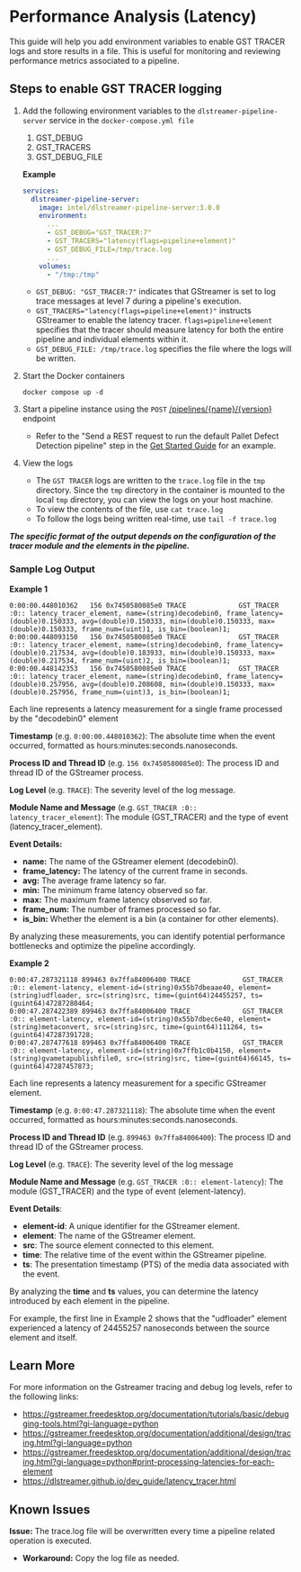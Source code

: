 # Performance Analysis (Latency)

This guide will help you add environment variables to enable GST TRACER logs and store results in a file. This is useful for monitoring and reviewing performance metrics associated to a pipeline.

## Steps to enable GST TRACER logging
1. Add the following environment variables to the `dlstreamer-pipeline-server` service in the `docker-compose.yml file`
    1. GST_DEBUG
    2. GST_TRACERS
    3. GST_DEBUG_FILE

    **Example**
    ```yaml
    services:
      dlstreamer-pipeline-server:
        image: intel/dlstreamer-pipeline-server:3.0.0
        environment:
          ...
          - GST_DEBUG="GST_TRACER:7"
          - GST_TRACERS="latency(flags=pipeline+element)"
          - GST_DEBUG_FILE=/tmp/trace.log
          ...
        volumes:
          - "/tmp:/tmp"
    ```
   - `GST_DEBUG: "GST_TRACER:7"` indicates that GStreamer is set to log trace messages at level 7 during a pipeline's execution.
   - `GST_TRACERS="latency(flags=pipeline+element)"` instructs GStreamer to enable the latency tracer. `flags=pipeline+element` specifies that the tracer should measure latency for both the entire pipeline and individual elements within it.
   - `GST_DEBUG_FILE: /tmp/trace.log` specifies the file where the logs will be written.

2. Start the Docker containers
    ```shell
    docker compose up -d
    ```

3. Start a pipeline instance using the `POST` [/pipelines/{name}/{version}](../../rest_api/restapi_reference_guide.md#post-pipelinesnameversion) endpoint
    *  Refer to the "Send a REST request to run the default Pallet Defect Detection pipeline" step in the [Get Started Guide](../../../../get-started.md#run-default-sample) for an example.

4. View the logs
   * The `GST TRACER` logs are written to the `trace.log` file in the `tmp` directory. Since the `tmp` directory in the container is mounted to the local `tmp` directory, you can view the logs on your host machine.
   * To view the contents of the file, use `cat trace.log`
   * To follow the logs being written real-time, use `tail -f trace.log`


***The specific format of the output depends on the configuration of the tracer module and the elements in the pipeline.***


### Sample Log Output

**Example 1**
```shell
0:00:00.448010362   156 0x7450580085e0 TRACE             GST_TRACER :0:: latency_tracer_element, name=(string)decodebin0, frame_latency=(double)0.150333, avg=(double)0.150333, min=(double)0.150333, max=(double)0.150333, frame_num=(uint)1, is_bin=(boolean)1;
0:00:00.448093150   156 0x7450580085e0 TRACE             GST_TRACER :0:: latency_tracer_element, name=(string)decodebin0, frame_latency=(double)0.217534, avg=(double)0.183933, min=(double)0.150333, max=(double)0.217534, frame_num=(uint)2, is_bin=(boolean)1;
0:00:00.448142353   156 0x7450580085e0 TRACE             GST_TRACER :0:: latency_tracer_element, name=(string)decodebin0, frame_latency=(double)0.257956, avg=(double)0.208608, min=(double)0.150333, max=(double)0.257956, frame_num=(uint)3, is_bin=(boolean)1;
```
Each line represents a latency measurement for a single frame processed by the "decodebin0" element

**Timestamp** (e.g. `0:00:00.448010362`): The absolute time when the event occurred, formatted as hours:minutes:seconds.nanoseconds.

**Process ID and Thread ID** (e.g. `156 0x7450580085e0`): The process ID and thread ID of the GStreamer process.

**Log Level** (e.g. `TRACE`): The severity level of the log message.

**Module Name and Message** (e.g. `GST_TRACER :0:: latency_tracer_element`): The module (GST_TRACER) and the type of event (latency_tracer_element).

**Event Details:**
* **name:** The name of the GStreamer element (decodebin0).
* **frame_latency:** The latency of the current frame in seconds.
* **avg:** The average frame latency so far.
* **min:** The minimum frame latency observed so far.
* **max:** The maximum frame latency observed so far.
* **frame_num:** The number of frames processed so far.
* **is_bin:** Whether the element is a bin (a container for other elements).

By analyzing these measurements, you can identify potential performance bottlenecks and optimize the pipeline accordingly. 


**Example 2**
```shell
0:00:47.287321118 899463 0x7ffa84006400 TRACE             GST_TRACER :0:: element-latency, element-id=(string)0x55b7dbeaae40, element=(string)udfloader, src=(string)src, time=(guint64)24455257, ts=(guint64)47287280464;
0:00:47.287422389 899463 0x7ffa84006400 TRACE             GST_TRACER :0:: element-latency, element-id=(string)0x55b7dbec6e40, element=(string)metaconvert, src=(string)src, time=(guint64)111264, ts=(guint64)47287391728;
0:00:47.287477618 899463 0x7ffa84006400 TRACE             GST_TRACER :0:: element-latency, element-id=(string)0x7ffb1c0b4150, element=(string)gvametapublishfile0, src=(string)src, time=(guint64)66145, ts=(guint64)47287457873;
```
Each line represents a latency measurement for a specific GStreamer element.

**Timestamp** (e.g. `0:00:47.287321118`): The absolute time when the event occurred, formatted as hours:minutes:seconds.nanoseconds.

**Process ID and Thread ID** (e.g. `899463 0x7ffa84006400`): The process ID and thread ID of the GStreamer process.

**Log Level** (e.g. `TRACE`): The severity level of the log message

**Module Name and Message** (e.g. `GST_TRACER :0:: element-latency`): The module (GST_TRACER) and the type of event (element-latency).

**Event Details**:
* **element-id**: A unique identifier for the GStreamer element.
* **element**: The name of the GStreamer element.
* **src**: The source element connected to this element.
* **time**: The relative time of the event within the GStreamer pipeline.
* **ts**: The presentation timestamp (PTS) of the media data associated with the event.

By analyzing the **time** and **ts** values, you can determine the latency introduced by each element in the pipeline.

For example, the first line in Example 2 shows that the "udfloader" element experienced a latency of 24455257 nanoseconds between the source element and itself.


## Learn More

For more information on the Gstreamer tracing and debug log levels, refer to the following links:
- <https://gstreamer.freedesktop.org/documentation/tutorials/basic/debugging-tools.html?gi-language=python>
- <https://gstreamer.freedesktop.org/documentation/additional/design/tracing.html?gi-language=python>
- <https://gstreamer.freedesktop.org/documentation/additional/design/tracing.html?gi-language=python#print-processing-latencies-for-each-element>
- <https://dlstreamer.github.io/dev_guide/latency_tracer.html>

## Known Issues
**Issue:** The trace.log file will be overwritten every time a pipeline related operation is executed. 
* **Workaround:** Copy the log file as needed. 
